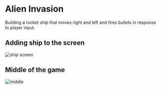 # Alien Invasion
Building a rocket ship that moves right and left and fires bullets in response to player input.

## Adding ship to the screen
![ship screen](https://user-images.githubusercontent.com/46178706/90900372-568efe00-e397-11ea-850d-5c5b0d661477.png)

## Middle of the game
![middle](https://user-images.githubusercontent.com/46178706/91242519-a530f500-e715-11ea-8c3e-edb3a21b1a80.png)
